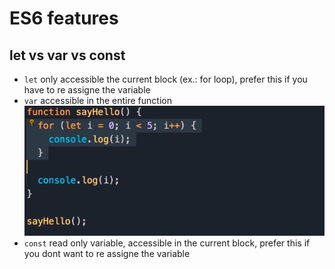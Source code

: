 # ES6 features

## let vs var vs const

- ```let``` only accessible the current block (ex.: for loop), prefer this if you have to re assigne the variable
- ```var``` accessible in the entire function
![Alt text](image.png)
- ```const``` read only variable, accessible in the current block, prefer this if you dont want to re assigne the variable
